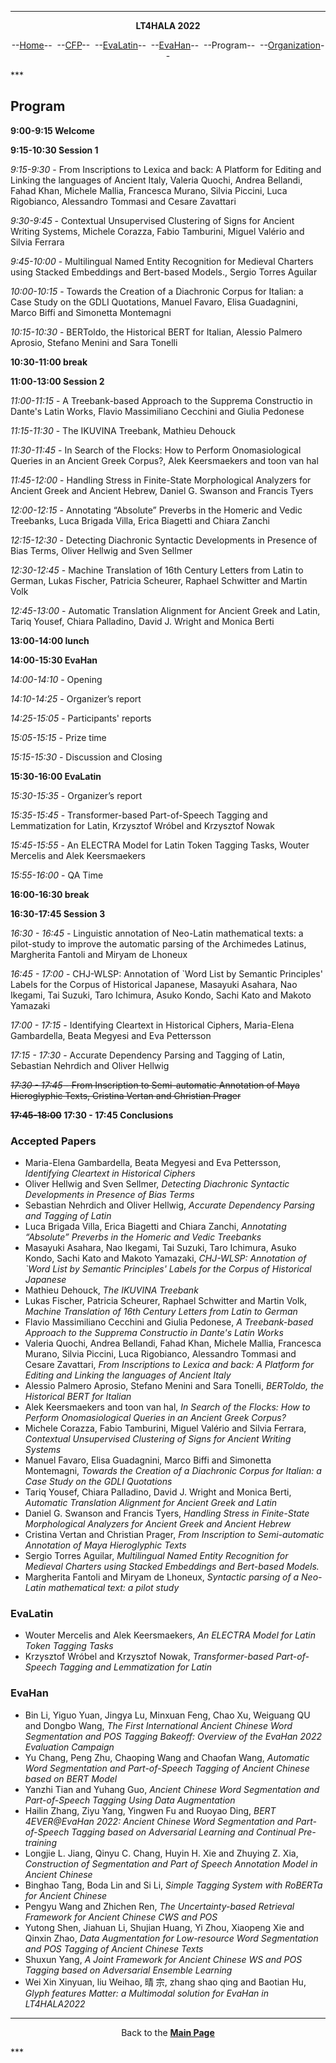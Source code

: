 ***
<p style="text-align: center;"><b>LT4HALA 2022</b></p>
<p style="text-align: center;">--<a href="index">Home</a>--&nbsp;&nbsp;--<a href="CFP">CFP</a>--&nbsp;&nbsp;--<a href="EvaLatin">EvaLatin</a>--&nbsp;&nbsp;--<a href="EvaHan">EvaHan</a>--&nbsp;&nbsp;--Program--&nbsp;&nbsp;--<a href="organization">Organization</a>--</p>
***

## Program

**9:00-9:15 Welcome**

**9:15-10:30 Session 1**

*9:15-9:30* - From Inscriptions to Lexica and back: A Platform for Editing and Linking the languages of Ancient Italy, Valeria Quochi, Andrea Bellandi, Fahad Khan, Michele Mallia, Francesca Murano, Silvia Piccini, Luca Rigobianco, Alessandro Tommasi and Cesare Zavattari

*9:30-9:45* - Contextual Unsupervised Clustering of Signs for Ancient Writing Systems, Michele Corazza, Fabio Tamburini, Miguel Valério and Silvia Ferrara

*9:45-10:00* - Multilingual Named Entity Recognition for Medieval Charters using Stacked Embeddings and Bert-based Models., Sergio Torres Aguilar

*10:00-10:15* - Towards the Creation of a Diachronic Corpus for Italian: a Case Study on the GDLI Quotations, Manuel Favaro, Elisa Guadagnini, Marco Biffi and Simonetta Montemagni 

*10:15-10:30* - BERToldo, the Historical BERT for Italian, Alessio Palmero Aprosio, Stefano Menini and Sara Tonelli

**10:30-11:00 break**

**11:00-13:00 Session 2**

*11:00-11:15* - A Treebank-based Approach to the Supprema Constructio in Dante's Latin Works, Flavio Massimiliano Cecchini and Giulia Pedonese

*11:15-11:30* - The IKUVINA Treebank, Mathieu Dehouck

*11:30-11:45* - In Search of the Flocks: How to Perform Onomasiological Queries in an Ancient Greek Corpus?, Alek Keersmaekers and toon van hal

*11:45-12:00* - Handling Stress in Finite-State Morphological Analyzers for Ancient Greek and Ancient Hebrew, Daniel G. Swanson and Francis Tyers

*12:00-12:15* - Annotating “Absolute” Preverbs in the Homeric and Vedic Treebanks, Luca Brigada Villa, Erica Biagetti and Chiara Zanchi

*12:15-12:30* - Detecting Diachronic Syntactic Developments in Presence of Bias Terms, Oliver Hellwig and Sven Sellmer

*12:30-12:45* - Machine Translation of 16th Century Letters from Latin to German, Lukas Fischer, Patricia Scheurer, Raphael Schwitter and Martin Volk

*12:45-13:00* - Automatic Translation Alignment for Ancient Greek and Latin, Tariq Yousef, Chiara Palladino, David J. Wright and Monica Berti

**13:00-14:00 lunch**

**14:00-15:30 EvaHan**

*14:00-14:10* - Opening

*14:10-14:25* - Organizer’s report

*14:25-15:05* - Participants' reports

*15:05-15:15* - Prize time

*15:15-15:30* - Discussion and Closing

**15:30-16:00 EvaLatin**

*15:30-15:35* - Organizer’s report

*15:35-15:45* - Transformer-based Part-of-Speech Tagging and Lemmatization for Latin, Krzysztof Wróbel and Krzysztof Nowak

*15:45-15:55* - An ELECTRA Model for Latin Token Tagging Tasks, Wouter Mercelis and Alek Keersmaekers

*15:55-16:00* - QA Time

**16:00-16:30 break**

**16:30-17:45 Session 3**

*16:30 - 16:45* - Linguistic annotation of Neo-Latin mathematical texts: a pilot-study to improve the automatic parsing of the Archimedes Latinus, Margherita Fantoli and Miryam de Lhoneux

*16:45 - 17:00* - CHJ-WLSP: Annotation of `Word List by Semantic Principles' Labels for the Corpus of Historical Japanese, Masayuki Asahara, Nao Ikegami, Tai Suzuki, Taro Ichimura, Asuko Kondo, Sachi Kato and Makoto Yamazaki

*17:00 - 17:15* - Identifying Cleartext in Historical Ciphers, Maria-Elena Gambardella, Beata Megyesi and Eva Pettersson

*17:15 - 17:30* - Accurate Dependency Parsing and Tagging of Latin, Sebastian Nehrdich and Oliver Hellwig

~~*17:30 - 17:45* - From Inscription to Semi-automatic Annotation of Maya Hieroglyphic Texts, Cristina Vertan and Christian Prager~~

**~~17:45-18:00~~ 17:30 - 17:45 Conclusions**

### Accepted Papers
- Maria-Elena Gambardella, Beata Megyesi and Eva Pettersson, *Identifying Cleartext in Historical Ciphers*
- Oliver Hellwig and Sven Sellmer, *Detecting Diachronic Syntactic Developments in Presence of Bias Terms*
- Sebastian Nehrdich and Oliver Hellwig, *Accurate Dependency Parsing and Tagging of Latin*
- Luca Brigada Villa, Erica Biagetti and Chiara Zanchi, *Annotating “Absolute” Preverbs in the Homeric and Vedic Treebanks*
- Masayuki Asahara, Nao Ikegami, Tai Suzuki, Taro Ichimura, Asuko Kondo, Sachi Kato and Makoto Yamazaki, *CHJ-WLSP: Annotation of `Word List by Semantic Principles' Labels for the Corpus of Historical Japanese*
- Mathieu Dehouck, *The IKUVINA Treebank*
- Lukas Fischer, Patricia Scheurer, Raphael Schwitter and Martin Volk, *Machine Translation of 16th Century Letters from Latin to German*
- Flavio Massimiliano Cecchini and Giulia Pedonese, *A Treebank-based Approach to the Supprema Constructio in Dante's Latin Works*
- Valeria Quochi, Andrea Bellandi, Fahad Khan, Michele Mallia, Francesca Murano, Silvia Piccini, Luca Rigobianco, Alessandro Tommasi and Cesare Zavattari, *From Inscriptions to Lexica and back: A Platform for Editing and Linking the languages of Ancient Italy*
- Alessio Palmero Aprosio, Stefano Menini and Sara Tonelli, *BERToldo, the Historical BERT for Italian*
- Alek Keersmaekers and toon van hal, *In Search of the Flocks: How to Perform Onomasiological Queries in an Ancient Greek Corpus?*
- Michele Corazza, Fabio Tamburini, Miguel Valério and Silvia Ferrara, *Contextual Unsupervised Clustering of Signs for Ancient Writing Systems*
- Manuel Favaro, Elisa Guadagnini, Marco Biffi and Simonetta Montemagni, *Towards the Creation of a Diachronic Corpus for Italian: a Case Study on the GDLI Quotations*
- Tariq Yousef, Chiara Palladino, David J. Wright and Monica Berti, *Automatic Translation Alignment for Ancient Greek and Latin*
- Daniel G. Swanson and Francis Tyers, *Handling Stress in Finite-State Morphological Analyzers for Ancient Greek and Ancient Hebrew*
- Cristina Vertan and Christian Prager, *From Inscription to Semi-automatic Annotation of Maya Hieroglyphic Texts*
- Sergio Torres Aguilar, *Multilingual Named Entity Recognition for Medieval Charters using Stacked Embeddings and Bert-based Models.*
- Margherita Fantoli and Miryam de Lhoneux, *Syntactic parsing of a Neo-Latin mathematical text: a pilot study*

### EvaLatin
- Wouter Mercelis and Alek Keersmaekers, *An ELECTRA Model for Latin Token Tagging Tasks*
- Krzysztof Wróbel and Krzysztof Nowak, *Transformer-based Part-of-Speech Tagging and Lemmatization for Latin*

### EvaHan
- Bin Li, Yiguo Yuan, Jingya Lu, Minxuan Feng, Chao Xu, Weiguang QU and Dongbo Wang, *The First International Ancient Chinese Word Segmentation and POS Tagging Bakeoff: Overview of the EvaHan 2022 Evaluation Campaign*
- Yu Chang, Peng Zhu, Chaoping Wang and Chaofan Wang, *Automatic Word Segmentation and Part-of-Speech Tagging of Ancient Chinese based on BERT Model*
- Yanzhi Tian and Yuhang Guo, *Ancient Chinese Word Segmentation and Part-of-Speech Tagging Using Data Augmentation*
- Hailin Zhang, Ziyu Yang, Yingwen Fu and Ruoyao Ding, *BERT 4EVER@EvaHan 2022: Ancient Chinese Word Segmentation and Part-of-Speech Tagging based on Adversarial Learning and Continual Pre-training*
- Longjie L. Jiang, Qinyu C. Chang, Huyin H. Xie and Zhuying Z. Xia, *Construction of Segmentation and Part of Speech Annotation Model in Ancient Chinese*
- Binghao Tang, Boda Lin and Si Li, *Simple Tagging System with RoBERTa for Ancient Chinese*
- Pengyu Wang and Zhichen Ren, *The Uncertainty-based Retrieval Framework for Ancient Chinese CWS and POS*
- Yutong Shen, Jiahuan Li, Shujian Huang, Yi Zhou, Xiaopeng Xie and Qinxin Zhao, *Data Augmentation for Low-resource Word Segmentation and POS Tagging of Ancient Chinese Texts*
- Shuxun Yang, *A Joint Framework for Ancient Chinese WS and POS Tagging based on Adversarial Ensemble Learning*
- Wei Xin Xinyuan, liu Weihao, 晴 宗, zhang shao qing and Baotian Hu, *Glyph features Matter: a Multimodal solution for EvaHan in LT4HALA2022*



***
<p style="text-align: center;">Back to the <a href="https://circse.github.io/LT4HALA/"><b>Main Page</b></a></p>
***
